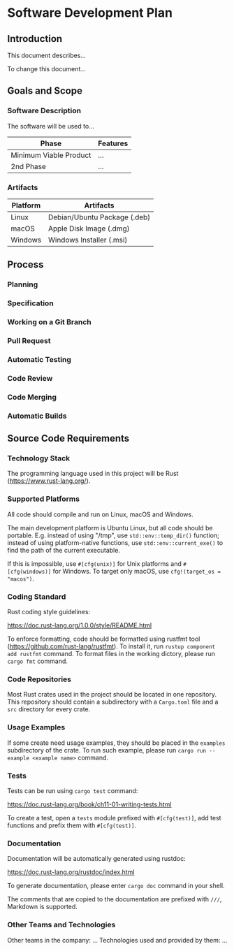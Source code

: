 # Software Development Plan

## Introduction

This document describes...

To change this document...

## Goals and Scope

### Software Description

The software will be used to...

| Phase | Features |
|--|--|
| Minimum Viable Product | ... |
| 2nd Phase | ... |

### Artifacts

| Platform | Artifacts |
|--|--|
| Linux | Debian/Ubuntu Package (.deb) |
| macOS | Apple Disk Image (.dmg) |
| Windows | Windows Installer (.msi) |

## Process

### Planning

### Specification

### Working on a Git Branch

### Pull Request

### Automatic Testing

### Code Review

### Code Merging

### Automatic Builds

## Source Code Requirements

### Technology Stack

The programming language used in this project will be Rust (https://www.rust-lang.org/).

### Supported Platforms

All code should compile and run on Linux, macOS and Windows.

The main development platform is Ubuntu Linux, but all code should be portable. E.g. instead of using "/tmp", use `std::env::temp_dir()` function; instead of using platform-native functions, use `std::env::current_exe()` to find the path of the current executable.

If this is impossible, use `#[cfg(unix)]` for Unix platforms and `#[cfg(windows)]` for Windows. To target only macOS, use `cfg!(target_os = "macos")`.

### Coding Standard

Rust coding style guidelines:

https://doc.rust-lang.org/1.0.0/style/README.html

To enforce formatting, code should be formatted using rustfmt tool (https://github.com/rust-lang/rustfmt).
To install it, run `rustup component add rustfmt` command. To format files in the working dictory, please run `cargo fmt` command.

### Code Repositories

Most Rust crates used in the project should be located in one repository.
This repository should contain a subdirectory with a `Cargo.toml` file and a `src` directory for every crate.

### Usage Examples

If some create need usage examples, they should be placed in the `examples` subdirectory of the crate. To run such example, 
please run `cargo run --example <example name>` command.

### Tests

Tests can be run using `cargo test` command:

https://doc.rust-lang.org/book/ch11-01-writing-tests.html

To create a test, open a `tests` module prefixed with `#[cfg(test)]`, add test functions and prefix them with `#[cfg(test)]`.

### Documentation

Documentation will be automatically generated using rustdoc:

https://doc.rust-lang.org/rustdoc/index.html

To generate documentation, please enter `cargo doc` command in your shell.

The comments that are copied to the documentation are prefixed with `///`, Markdown is supported.

### Other Teams and Technologies

Other teams in the company: ... Technologies used and provided by them: ...
